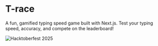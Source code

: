 # T-race

A fun, gamified typing speed game built with Next.js. Test your typing speed, accuracy, and compete on the leaderboard!

![Hacktoberfest 2025](https://img.shields.io/badge/Hacktoberfest-2025-informational?style=flat&logo=github)
